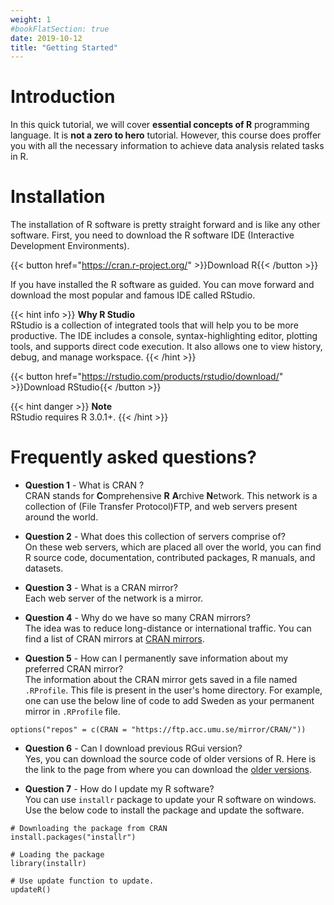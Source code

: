```yaml
---
weight: 1
#bookFlatSection: true
date: 2019-10-12
title: "Getting Started"
---
```


# Introduction

In this quick tutorial, we will cover **essential concepts of R** programming language.  It is **not a zero to hero** tutorial. However, this course does proffer you with all the necessary information to achieve data analysis related tasks in R.

# Installation

The installation of R software is pretty straight forward and is like any other software. First, you need to download the R software IDE (Interactive Development Environments).  

{{< button href="https://cran.r-project.org/" >}}Download R{{< /button >}}  

If you have installed the R software as guided. You can move forward and download the most popular and famous IDE called RStudio.

{{< hint info >}}
**Why R Studio**  
RStudio is a collection of integrated tools that will help you to be more productive. The IDE includes a console, syntax-highlighting editor, plotting tools, and supports direct code execution. It also allows one to view history, debug, and manage workspace.
{{< /hint >}}


{{< button href="https://rstudio.com/products/rstudio/download/" >}}Download RStudio{{< /button >}}


{{< hint danger >}}
**Note**  
RStudio requires R 3.0.1+.
{{< /hint >}}


# Frequently asked questions?

* **Question 1** - What is CRAN ?<br />
CRAN stands for **C**omprehensive **R** **A**rchive **N**etwork. This network is a collection of (File Transfer Protocol)FTP, and web servers present around the world.

* **Question 2** - What does this collection of servers comprise of?<br />
On these web servers, which are placed all over the world, you can find R source code, documentation, contributed packages, R manuals, and datasets.  

* **Question 3** - What is a CRAN mirror?<br />
Each web server of the network is a mirror.

* **Question 4** - Why do we have so many CRAN mirrors?<br />
The idea was to reduce long-distance or international traffic. You can find a list of CRAN mirrors at [CRAN mirrors](https://cran.r-project.org/mirrors.html).

* **Question 5** - How can I permanently save information about my preferred CRAN mirror?<br />
The information about the CRAN mirror gets saved in a file named `.RProfile`. This file is present in the user's home directory. For example, one can use the below line of code to add Sweden as your permanent mirror in `.RProfile` file.

```
options("repos" = c(CRAN = "https://ftp.acc.umu.se/mirror/CRAN/"))
```

* **Question 6** - Can I download previous RGui version?<br />
Yes, you can download the source code of older versions of R. Here is the link to the page from where you can download the [older versions](https://cran.r-project.org/src/base/).


* **Question 7** - How do I update my R software?<br />
You can use `installr` package to update your R software on windows.
Use the below code to install the package and update the software.

```
# Downloading the package from CRAN
install.packages("installr")

# Loading the package
library(installr)

# Use update function to update.
updateR()
```
